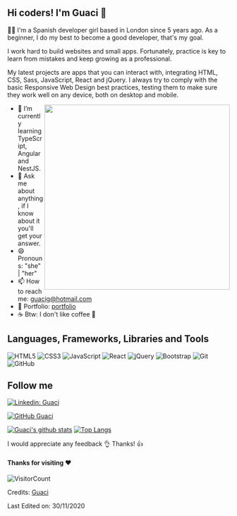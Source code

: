 ## Hi coders! I'm Guaci 👋

👩‍💻 I'm a Spanish developer girl based in London since 5 years ago. As a beginner, I do my best to become a good developer, that's my goal.

I work hard to build websites and small apps. Fortunately, practice is key to learn from mistakes and keep growing as a professional.

My latest projects are apps that you can interact with, integrating HTML, CSS, Sass, JavaScript, React and jQuery. I always try to comply with the basic Responsive Web Design best practices, testing them to make sure they work well on any device, both on desktop and mobile.

<img align='right' src="https://image.freepik.com/vector-gratis/mujer-portatil-sienta-alfombra-concepto-estudio-independiente-o-linea_254995-48.jpg" width="420">

- 🌱 I’m currently learning TypeScript, Angular and NestJS. 
- 💬 Ask me about anything, if I know about it you'll get your answer.
- 😄 Pronouns: "she" | "her"
- 📫 How to reach me: guacig@hotmail.com
- 📝 Portfolio: [portfolio](https://guacig.github.io/)
- ☕ Btw: I don't like coffee 🙈


## Languages, Frameworks, Libraries and Tools

![HTML5](https://img.shields.io/badge/-HTML5-black?style=flat-square&logo=html5&logoColor=E34F26)
![CSS3](https://img.shields.io/badge/-CSS3-black?style=flat-square&logo=css3&logoColor=1572B6)
![JavaScript](https://img.shields.io/badge/-JavaScript-black?style=flat-square&logo=javascript)
![React](https://img.shields.io/badge/-React-black?style=flat-square&logo=react)
![jQuery](https://img.shields.io/badge/-jQuery-black?style=flat-square&logo=jquery&logoColor=1572B6)
![Bootstrap](https://img.shields.io/badge/-Bootstrap-black?style=flat-square&logo=bootstrap&logoColor=751aff)
![Git](https://img.shields.io/badge/-Git-black?style=flat-square&logo=git)
![GitHub](https://img.shields.io/badge/-GitHub-181717?style=flat-square&logo=github)


## Follow me
[![Linkedin: Guaci](https://img.shields.io/badge/-GuaciGutierrez-blue?style=flat-square&logo=Linkedin&logoColor=white&link=https://www.linkedin.com/in/guacimaragutierrez/)](https://www.linkedin.com/in/guacimaragutierrez/)

[![GitHub Guaci](https://img.shields.io/github/followers/GuaciG?label=follow&style=social)](http://github.com/GuaciG)


[![Guaci's github stats](https://github-readme-stats.vercel.app/api?username=GuaciG&theme=radical&show_icons=true)](https://github.com/GuaciG/github-readme-stats)
[![Top Langs](https://github-readme-stats.vercel.app/api/top-langs/?username=GuaciG&layout=compact)](https://github.com/GuaciG/github-readme-stats)

I would appreciate any feedback 👌  Thanks! 👍

#### Thanks for visiting :heart:
![VisitorCount](https://profile-counter.glitch.me/GuaciG/count.svg)

Credits: [Guaci](https://github.com/GuaciG)

Last Edited on: 30/11/2020

<!--
**GuaciG/GuaciG** is a ✨ _special_ ✨ repository because its `README.md` (this file) appears on your GitHub profile.

Here are some ideas to get you started:

- 🔭 I’m currently working on ...
- 🌱 I’m currently learning ...
- 👯 I’m looking to collaborate on ...
- 🤔 I’m looking for help with ...
- 💬 Ask me about ...
- 📫 How to reach me: ...
- 😄 Pronouns: "she" | "her"
- ⚡ Fun fact: ...
-->
